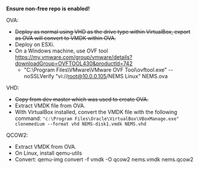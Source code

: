 **Ensure non-free repo is enabled!**

OVA:

- ~~Deploy as normal using VHD as the drive type within VirtualBox, export as OVA will convert to VMDK within OVA.~~
- Deploy on ESXi.
- On a Windows machine, use OVF tool https://my.vmware.com/group/vmware/details?downloadGroup=OVFTOOL430&productId=742
  - "C:\Program Files\VMware\VMware OVF Tool\ovftool.exe" --noSSLVerify "vi://root@10.0.0.105/NEMS Linux" NEMS.ova

VHD:

- ~~Copy from dev master which was used to create OVA.~~
- Extract VMDK file from OVA.
- With VirtualBox installed, convert the VMDK file with the following command: `"c:\Program Files\Oracle\VirtualBox\VBoxManage.exe" clonemedium --format vhd NEMS-disk1.vmdk NEMS.vhd`

QCOW2:
- Extract VMDK from OVA.
- On Linux, install qemu-utils
- Convert: qemu-img convert -f vmdk -O qcow2 nems.vmdk nems.qcow2

